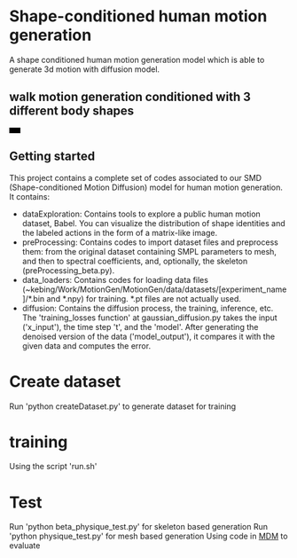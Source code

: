 # Shape-conditioned human motion generation
A shape conditioned human motion generation model which is able to generate 3d motion with diffusion model.

## walk motion generation conditioned with 3 different body shapes
<video src="https://github.com/KebingXUE/MotionGen/assets/47482603/b8d96176-42db-4832-bdff-46a547737f1b" width="20"></video>

## Getting started
This project contains a complete set of codes associated to our SMD (Shape-conditioned Motion Diffusion) model for human motion generation.
It contains:
- dataExploration: Contains tools to explore a public human motion dataset, Babel. You can visualize the distribution of shape identities and the labeled actions in the form of a matrix-like image.
- preProcessing: Contains codes to import dataset files and preprocess them: from the original dataset containing SMPL parameters to mesh, and then to spectral coefficients, and, optionally, the skeleton (preProcessing_beta.py).
- data_loaders: Contains codes for loading data files (~kebing/Work/MotionGen/MotionGen/data/datasets/[experiment_name]/*.bin and *.npy) for training. *.pt files are not actually used. 
- diffusion: Contains the diffusion process, the training, inference, etc. The 'training_losses function' at gaussian_diffusion.py takes the input ('x_input'), the time step 't', and the 'model'. After generating the denoised version of the data ('model_output'), it compares it with the given data and computes the error.
# Create dataset
Run 'python createDataset.py' to generate dataset for training 

# training
Using the script 'run.sh'

# Test
Run 'python beta_physique_test.py' for skeleton based generation
Run 'python physique_test.py' for mesh based generation
Using code in [MDM](https://github.com/GuyTevet/motion-diffusion-model) to evaluate 





